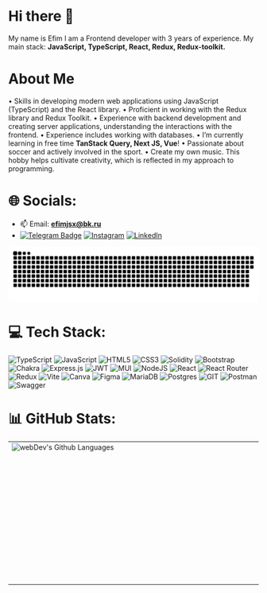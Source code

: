 # Hi there 👋
My name is Efim I am a Frontend developer with 3 years of experience.
My main stack: **JavaScript, TypeScript, React, Redux, Redux-toolkit.**
# About Me
• Skills in developing modern web applications using JavaScript (TypeScript) and the React library.
• Proficient in working with the Redux library and Redux Toolkit.
• Experience with backend development and creating server applications, understanding the interactions with the frontend.
• Experience includes working with databases.
• I’m currently learning in free time **TanStack Query, Next JS, Vue**!
• Passionate about soccer and actively involved in the sport.
• Create my own music. This hobby helps cultivate creativity, which is reflected in my approach to programming.
# 🌐 Socials:
- 📫 Email: **efimjsx@bk.ru**
- [![Telegram Badge](https://img.shields.io/badge/-Efim_Iulovskii-blue?style=flat&logo=Telegram&logoColor=white)](https://t.me/Efim_iulovskii)
  [![Instagram](https://img.shields.io/badge/Instagram-%23E4405F.svg?logo=Instagram&logoColor=white)](https://instagram.com/_efimson_) [![LinkedIn](https://img.shields.io/badge/LinkedIn-%230077B5.svg?logo=linkedin&logoColor=white)](https://linkedin.com/in/efim-iulovskii)
<p align="center">
 <img width="800" src="assets/github-snake.svg" alt="snake"/>
</p>

# 💻 Tech Stack:
![TypeScript](https://img.shields.io/badge/typescript-%23007ACC.svg?style=for-the-badge&logo=typescript&logoColor=white) ![JavaScript](https://img.shields.io/badge/javascript-%23323330.svg?style=for-the-badge&logo=javascript&logoColor=%23F7DF1E) ![HTML5](https://img.shields.io/badge/html5-%23E34F26.svg?style=for-the-badge&logo=html5&logoColor=white) ![CSS3](https://img.shields.io/badge/css3-%231572B6.svg?style=for-the-badge&logo=css3&logoColor=white) ![Solidity](https://img.shields.io/badge/Solidity-%23363636.svg?style=for-the-badge&logo=solidity&logoColor=white) ![Bootstrap](https://img.shields.io/badge/bootstrap-%238511FA.svg?style=for-the-badge&logo=bootstrap&logoColor=white) ![Chakra](https://img.shields.io/badge/chakra-%234ED1C5.svg?style=for-the-badge&logo=chakraui&logoColor=white) ![Express.js](https://img.shields.io/badge/express.js-%23404d59.svg?style=for-the-badge&logo=express&logoColor=%2361DAFB) ![JWT](https://img.shields.io/badge/JWT-black?style=for-the-badge&logo=JSON%20web%20tokens) ![MUI](https://img.shields.io/badge/MUI-%230081CB.svg?style=for-the-badge&logo=mui&logoColor=white) ![NodeJS](https://img.shields.io/badge/node.js-6DA55F?style=for-the-badge&logo=node.js&logoColor=white) ![React](https://img.shields.io/badge/react-%2320232a.svg?style=for-the-badge&logo=react&logoColor=%2361DAFB) ![React Router](https://img.shields.io/badge/React_Router-CA4245?style=for-the-badge&logo=react-router&logoColor=white) ![Redux](https://img.shields.io/badge/redux-%23593d88.svg?style=for-the-badge&logo=redux&logoColor=white) ![Vite](https://img.shields.io/badge/vite-%23646CFF.svg?style=for-the-badge&logo=vite&logoColor=white) ![Canva](https://img.shields.io/badge/Canva-%2300C4CC.svg?style=for-the-badge&logo=Canva&logoColor=white) ![Figma](https://img.shields.io/badge/figma-%23F24E1E.svg?style=for-the-badge&logo=figma&logoColor=white) ![MariaDB](https://img.shields.io/badge/MariaDB-003545?style=for-the-badge&logo=mariadb&logoColor=white) ![Postgres](https://img.shields.io/badge/postgres-%23316192.svg?style=for-the-badge&logo=postgresql&logoColor=white) ![GIT](https://img.shields.io/badge/Git-fc6d26?style=for-the-badge&logo=git&logoColor=white) ![Postman](https://img.shields.io/badge/Postman-FF6C37?style=for-the-badge&logo=postman&logoColor=white) ![Swagger](https://img.shields.io/badge/-Swagger-%23Clojure?style=for-the-badge&logo=swagger&logoColor=white)

# 📊 GitHub Stats:
<table>
  <tr>
    <td>
      <img height="280px" width="800" align="right" alt="webDev's Github Languages" src="https://github-readme-stats-sigma-five.vercel.app/api/top-langs/?username=EfikX&layout=compact&theme=vision-friendly-dark" />
    </td>
  </tr>
</table>

<!-- Proudly created with GPRM ( https://gprm.itsvg.in ) -->
